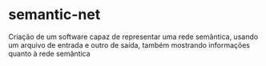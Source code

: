 # semantic-net
Criação de um software capaz de representar uma rede semântica, usando um arquivo de entrada e outro de saída, também mostrando informações quanto à rede semântica
